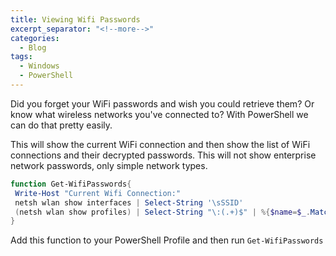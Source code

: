 ```yaml
---
title: Viewing Wifi Passwords
excerpt_separator: "<!--more-->"
categories:
  - Blog
tags:
  - Windows
  - PowerShell
---
```


Did you forget your WiFi passwords and wish you could retrieve them? Or know what wireless networks you've connected to? With PowerShell we can do that pretty easily.

 This will show the current WiFi connection and then show the list of WiFi connections and their decrypted passwords. This will not show enterprise network passwords, only simple network types.

 ```powershell
function Get-WifiPasswords{
  Write-Host "Current Wifi Connection:"
  netsh wlan show interfaces | Select-String '\sSSID'
  (netsh wlan show profiles) | Select-String "\:(.+)$" | %{$name=$_.Matches | % {$_.Groups[1].Value.Trim()}; $_} |%{(netsh wlan show profile name="$name" key=clear)} | Select-String "Key Content\W+\:(.+)$" | %{$pass=$_.Matches | % {$_.Groups[1].Value.Trim()}; $_} | %{[PSCustomObject]@{ PROFILE_NAME=$name;PASSWORD=$pass }} | Format-Table -AutoSize
}
```

Add this function to your PowerShell Profile and then run ```Get-WifiPasswords```
